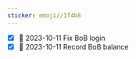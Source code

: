 ```yaml
---
sticker: emoji//1f4b8
---
```


- [x] 📅 2023-10-11  Fix BoB login
- [x] 📅 2023-10-11  Record BoB balance